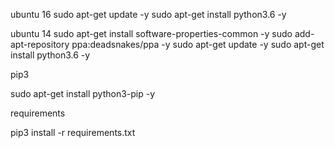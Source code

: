 ubuntu 16
sudo apt-get update -y
sudo apt-get install python3.6 -y

ubuntu 14
sudo apt-get install software-properties-common -y
sudo add-apt-repository ppa:deadsnakes/ppa -y
sudo apt-get update -y
sudo apt-get install python3.6 -y

pip3

sudo apt-get install python3-pip -y

requirements

pip3 install -r requirements.txt 
